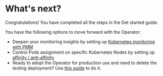 # What's next?

Congratulations! You have completed all the steps in the Get started guide. 

You have the following options to move forward with the Operator:

* Deepen your monitoring insights by setting up [Kubernetes monitoring with PMM](monitor-kubernetes.md)
* Control Pods assignment on specific Kubernetes Nodes by setting up [affinity / anti-affinity](constraints.md)
* Ready to adopt the Operator for production use and need to delete the testing deployment? Use [this guide](delete.md) to do it.